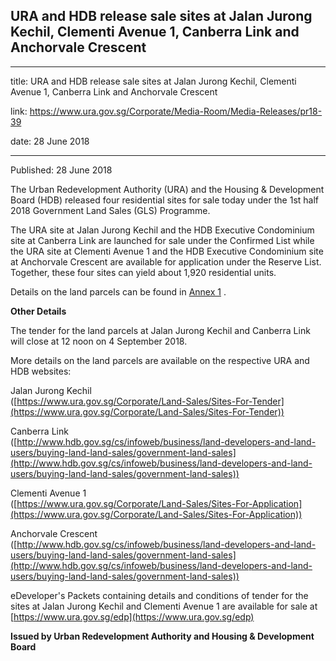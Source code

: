 ## URA and HDB release sale sites at Jalan Jurong Kechil, Clementi Avenue 1, Canberra Link and Anchorvale Crescent

---

title: URA and HDB release sale sites at Jalan Jurong Kechil, Clementi Avenue 1, Canberra Link and Anchorvale Crescent

link: https://www.ura.gov.sg/Corporate/Media-Room/Media-Releases/pr18-39

date: 28 June 2018

---

Published: 28 June 2018

The Urban Redevelopment Authority (URA) and the Housing & Development Board (HDB) released four residential sites for sale today under the 1st half 2018 Government Land Sales (GLS) Programme.

The URA site at Jalan Jurong Kechil and the HDB Executive Condominium site at Canberra Link are launched for sale under the Confirmed List while the URA site at Clementi Avenue 1 and the HDB Executive Condominium site at Anchorvale Crescent are available for application under the Reserve List. Together, these four sites can yield about 1,920 residential units.

Details on the land parcels can be found in [Annex 1](https://www.ura.gov.sg/-/media/Corporate/Media-Room/2018/Jun/pr18-39a.pdf) .

**Other Details**

The tender for the land parcels at Jalan Jurong Kechil and Canberra Link will close at 12 noon on 4 September 2018.

More details on the land parcels are available on the respective URA and HDB websites:

Jalan Jurong Kechil  
([https://www.ura.gov.sg/Corporate/Land-Sales/Sites-For-Tender](https://www.ura.gov.sg/Corporate/Land-Sales/Sites-For-Tender))

Canberra Link  
([http://www.hdb.gov.sg/cs/infoweb/business/land-developers-and-land-users/buying-land-land-sales/government-land-sales](http://www.hdb.gov.sg/cs/infoweb/business/land-developers-and-land-users/buying-land-land-sales/government-land-sales))

Clementi Avenue 1  
([https://www.ura.gov.sg/Corporate/Land-Sales/Sites-For-Application](https://www.ura.gov.sg/Corporate/Land-Sales/Sites-For-Application))

Anchorvale Crescent  
([http://www.hdb.gov.sg/cs/infoweb/business/land-developers-and-land-users/buying-land-land-sales/government-land-sales](http://www.hdb.gov.sg/cs/infoweb/business/land-developers-and-land-users/buying-land-land-sales/government-land-sales))

eDeveloper's Packets containing details and conditions of tender for the sites at Jalan Jurong Kechil and Clementi Avenue 1 are available for sale at [https://www.ura.gov.sg/edp](https://www.ura.gov.sg/edp)

**Issued by Urban Redevelopment Authority and Housing & Development Board**
